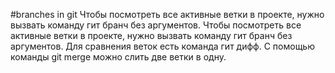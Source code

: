 #branches in git
Чтобы посмотреть все активные ветки в проекте, нужно вызвать команду гит бранч без аргументов.
Чтобы посмотреть все активные ветки в проекте, нужно вызвать команду гит бранч без аргументов. Для сравнения веток есть команда гит дифф. 
С помощью команды git merge можно слить две ветки в одну.
